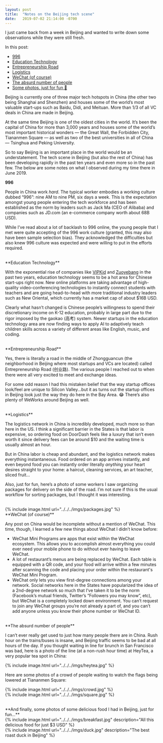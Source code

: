 ```yaml
---
layout: post
title:  "Notes on the Beijing tech scene"
date:   2019-07-02 21:14:00 -0700
---
```


I just came back from a week in Beijing and wanted to write down some observations while they were still fresh.

In this post: 
* [996](#996)
* [Education Technology](#edtech)
* [Entrepreneurship Road](#chuangye)
* [Logistics](#logistics)
* [WeChat (of course)](#wechat)
* [The absurd number of people](#people)
* [Some photos, just for fun 🙂](#photos)

Beijing is currently one of three major tech hotspots in China (the other two being Shanghai and Shenzhen) and houses some of the world’s most valuable start-ups such as Baidu, Didi, and Meituan. More than 1/3 of all VC deals in China are made in Beijing. 

At the same time Beijing is one of the oldest cities in the world. It’s been the capital of China for more than 3,000 years and houses some of the world’s most important historical wonders — the Great Wall, the Forbidden City, Tiananmen Square — as well as two of the best universities in all of China — Tsinghua and Peking University. 

So to say Beijing is an important place in the world would be an understatement. The tech scene in Beijing (but also the rest of China) has been developing rapidly in the past ten years and even more so in the past few. The below are some notes on what I observed during my time there in June 2019. 


<a name="996"></a> **996** 

People in China work _hard_. The typical worker embodies a working culture dubbed “996”: nine AM to nine PM, six days a week. This is the expectation amongst young people entering the tech workforce and has been established as the norm by leaders such as Jack Ma (CEO of Alibaba) and companies such as JD.com (an e-commerce company worth about 68B USD). 

While I’ve read about a lot of backlash to 996 online, the young people that I met were quite accepting of the 996 work culture (granted, this may also have been sample selection bias). They acknowledged the difficulties but also knew 996 culture was expected and were willing to put in the efforts required. 

<br/>
<a name="edtech"></a> **Education Technology**

With the exponential rise of companies like [VIPKid](http://www.vipkid.com) and [Zuoyebang](http://www.zuoyebang.com) in the past two years, education technology seems to be a hot area for Chinese start-ups right now. New online platforms are taking advantage of high-quality video-conferencing technologies to instantly connect students with teachers and are going head-to-head with more traditional industry leaders such as New Oriental, which currently has a market cap of about $16B USD. 

Clearly what hasn’t changed is Chinese people’s willingness to spend their discretionary income on K-12 education, probably in large part due to the rigor imposed by the gaokao (高考) system. Newer startups in the education technology area are now finding ways to apply AI to adaptively teach children skills across a variety of different areas like English, music, and coding. 

<br/>
<a name="chuangye"></a> **Entrepreneurship Road**

Yes, there is literally a road in the middle of Zhongguancun (the neighborhood in Beijing where most startups and VCs are located) called Entrepreneurship Road (创业路). The various people I reached out to when there were all very excited to meet and exchange ideas.

For some odd reason I had this mistaken belief that the way startup offices look/feel are unique to Silicon Valley...but it as turns out the startup offices in Beijing look just the way they do here in the Bay Area. 😂 There’s also plenty of WeWorks around Beijing as well. 

<br/>
<a name="logistics"></a> **Logistics**

The logistics network in China is incredibly developed, much more so than here in the US. I think a significant barrier in the States is that labor is expensive, so ordering food on DoorDash feels like a luxury that isn’t even worth it since delivery fees can be around $10 and the waiting time is usually almost an hour. 

But in China labor is cheap and abundant, and the logistics network makes everything instantaneous. Food ordered on an app arrives instantly, and even beyond food you can instantly order literally _anything_ your heart desires straight to your home: a haircut, cleaning services, an art teacher, sliced fruit… 

Also, just for fun, here’s a photo of some workers I saw organizing packages for delivery on the side of the road. I’m not sure if this is the usual workflow for sorting packages, but I thought it was interesting. 

<br/>
{% include image.html url="../../../imgs/packages.jpg" %}

<br/>
<a name="wechat"></a> **WeChat (of course)**

Any post on China would be incomplete without a mention of WeChat. This time, though, I learned a few new things about WeChat I didn’t know before: 
* WeChat Mini Programs are apps that exist within the WeChat ecosystem. This allows you to accomplish almost everything you could ever need your mobile phone to do without ever having to leave WeChat.
* A lot of restaurant’s menus are being replaced by WeChat. Each table is equipped with a QR code, and your food will arrive within a few minutes after scanning the code and placing your order within the restaurant's WeChat Mini Program. 
* WeChat only lets you view first-degree connections among your network. Social networks here in the States have popularized the idea of a 2nd-degree network so much that I’ve taken it to be the norm (Facebook’s mutual friends, Twitter’s “Followers you may know”, etc), but WeChat is a completely locked down environment. You can’t request to join any WeChat groups you’re not already a part of, and you can’t add anyone unless you know their phone number or WeChat ID. 

<br/>
<a name="people"></a> **The absurd number of people**

I can’t ever really get used to just how many people there are in China. Rush hour on the trains/buses is insane, and Beijing traffic seems to be bad at all hours of the day. If you thought waiting in line for brunch in San Francisco was bad, here is a photo of the line (at a non-rush hour time) at HeyTea, a very popular tea spot in China: 

{% include image.html url="../../../imgs/heytea.jpg" %}


Here are some photos of a crowd of people waiting to watch the flags being lowered at Tiananmen Square: 

{% include image.html url="../../../imgs/crowd.jpg" %}
<br/>
{% include image.html url="../../../imgs/square.jpg" %}

<br/>
<a name="photos"></a> **And finally, some photos of some delicious food I had in Beijing, just for fun...**

<br/>
<!-- <img class="centered-img" src="../../../imgs/breakfast.jpg"> -->
{% include image.html url="../../../imgs/breakfast.jpg" description="All this delicious food for just $3 USD" %}
<br/>
{% include image.html url="../../../imgs/duck.jpg" description="The best roast duck in Beijing" %}

